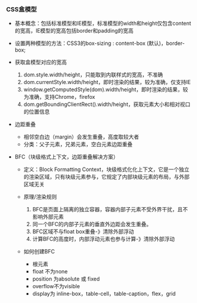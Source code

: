 ### CSS盒模型

- 基本概念：包括标准模型和IE模型，标准模型的width和height仅包含content的宽高，IE模型的宽高包括border和padding的宽高

- 设置两种模型的方法：CSS3的box-sizing : content-box (默认)，border-box;

- 获取盒模型对应的宽高

  1. dom.style.width/height，只能取到内联样式的宽高，不准确
  2. dom.currentStyle.width/height，即时渲染的结果，较为准确，仅支持IE
  3. window.getComputedStyle(dom).width/height，即时渲染的结果，较为准确，支持Chrome，firefox
  4. dom.getBoundingClientRect().width/height，获取元素大小和相对视口的位置信息

- 边距重叠

  - 相邻空白边（margin）会发生重叠，高度取较大者
  - 分类：父子元素，兄弟元素，空白元素边距重叠

- BFC（块级格式上下文，边距重叠解决方案）

  - 定义：Block Formatting Context，块级格式化化上下文，它是一个独立的渲染区域，只有块级元素参与，它规定了内部块级元素的布局，与外部区域无关

  - 原理/渲染规则
    1.  BFC是页面上隔离的独立容器，容器内部子元素不受外界干扰，且不影响外部元素
    2. 同一个BFC的内部子元素的垂直外边距会发生重叠。
    3. BFC区域不与float box重叠-》清除外部浮动
    4. 计算BFC的高度时，内部浮动元素也参与计算-》清除外部浮动
  - 如何创建BFC
    - 根元素
    - float 不为none
    - position 为absolute 或 fixed
    - overflow不为visible
    - display为 inline-box，table-cell，table-caption，flex，grid